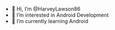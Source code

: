 - 👋 Hi, I’m @HarveyLawson86
- 👀 I’m interested in Android Development
- 🌱 I’m currently learning Android


<!---
HarveyLawson86/HarveyLawson86 is a ✨ special ✨ repository because its `README.md` (this file) appears on your GitHub profile.
You can click the Preview link to take a look at your changes.
--->
